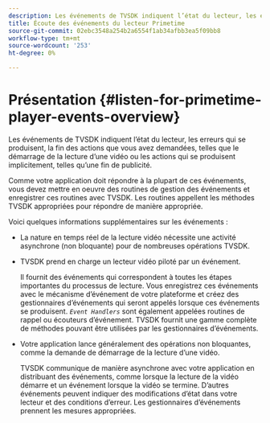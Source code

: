 ```yaml
---
description: Les événements de TVSDK indiquent l’état du lecteur, les erreurs qui se produisent, la fin des actions que vous avez demandées, telles que le démarrage de la lecture d’une vidéo ou les actions qui se produisent implicitement, telles qu’une fin de publicité.
title: Écoute des événements du lecteur Primetime
source-git-commit: 02ebc3548a254b2a6554f1ab34afbb3ea5f09bb8
workflow-type: tm+mt
source-wordcount: '253'
ht-degree: 0%

---
```


# Présentation {#listen-for-primetime-player-events-overview}

Les événements de TVSDK indiquent l’état du lecteur, les erreurs qui se produisent, la fin des actions que vous avez demandées, telles que le démarrage de la lecture d’une vidéo ou les actions qui se produisent implicitement, telles qu’une fin de publicité.

Comme votre application doit répondre à la plupart de ces événements, vous devez mettre en oeuvre des routines de gestion des événements et enregistrer ces routines avec TVSDK. Les routines appellent les méthodes TVSDK appropriées pour répondre de manière appropriée.

Voici quelques informations supplémentaires sur les événements :

* La nature en temps réel de la lecture vidéo nécessite une activité asynchrone (non bloquante) pour de nombreuses opérations TVSDK.
* TVSDK prend en charge un lecteur vidéo piloté par un événement.

  Il fournit des événements qui correspondent à toutes les étapes importantes du processus de lecture. Vous enregistrez ces événements avec le mécanisme d’événement de votre plateforme et créez des gestionnaires d’événements qui seront appelés lorsque ces événements se produisent. *`Event Handlers`* sont également appelées routines de rappel ou écouteurs d’événement. TVSDK fournit une gamme complète de méthodes pouvant être utilisées par les gestionnaires d’événements.
* Votre application lance généralement des opérations non bloquantes, comme la demande de démarrage de la lecture d’une vidéo.

  TVSDK communique de manière asynchrone avec votre application en distribuant des événements, comme lorsque la lecture de la vidéo démarre et un événement lorsque la vidéo se termine. D’autres événements peuvent indiquer des modifications d’état dans votre lecteur et des conditions d’erreur. Les gestionnaires d’événements prennent les mesures appropriées.
